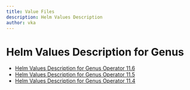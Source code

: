 ```yaml
---
title: Value Files
description: Helm Values Description
author: vka
---
```


# Helm Values Description for Genus

- [Helm Values Description for Genus Operator 11.6](genus-operator-11.6.md)
- [Helm Values Description for Genus Operator 11.5](genus-operator-11.5.md)
- [Helm Values Description for Genus Operator 11.4](genus-operator-11.4.md)
